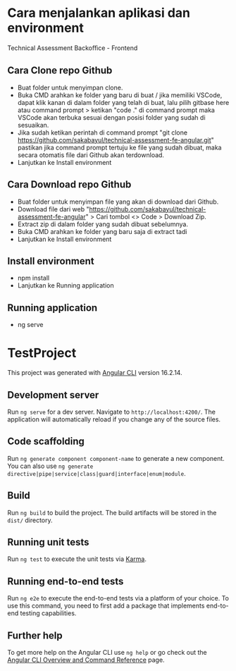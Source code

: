 # Cara menjalankan aplikasi dan environment
Technical Assessment Backoﬃce - Frontend

## Cara Clone repo Github
- Buat folder untuk menyimpan clone.
- Buka CMD arahkan ke folder yang baru di buat / jika memiliki VSCode, dapat klik kanan di dalam folder yang telah di buat, lalu pilih gitbase here atau command prompt > ketikan "code ." di command prompt maka VSCode akan terbuka sesuai dengan posisi folder yang sudah di sesuaikan.
- Jika sudah ketikan perintah di command prompt "git clone https://github.com/sakabayul/technical-assessment-fe-angular.git" pastikan jika command prompt tertuju ke file yang sudah dibuat, maka secara otomatis file dari Github akan terdownload.
- Lanjutkan ke Install environment

## Cara Download repo Github
- Buat folder untuk menyimpan file yang akan di download dari Github.
- Download file dari web "https://github.com/sakabayul/technical-assessment-fe-angular" > Cari tombol <> Code > Download Zip.
- Extract zip di dalam folder yang sudah dibuat sebelumnya.
- Buka CMD arahkan ke folder yang baru saja di extract tadi
- Lanjutkan ke Install environment

## Install environment
- npm install
- Lanjutkan ke Running application

## Running application
- ng serve



# TestProject

This project was generated with [Angular CLI](https://github.com/angular/angular-cli) version 16.2.14.

## Development server

Run `ng serve` for a dev server. Navigate to `http://localhost:4200/`. The application will automatically reload if you change any of the source files.

## Code scaffolding

Run `ng generate component component-name` to generate a new component. You can also use `ng generate directive|pipe|service|class|guard|interface|enum|module`.

## Build

Run `ng build` to build the project. The build artifacts will be stored in the `dist/` directory.

## Running unit tests

Run `ng test` to execute the unit tests via [Karma](https://karma-runner.github.io).

## Running end-to-end tests

Run `ng e2e` to execute the end-to-end tests via a platform of your choice. To use this command, you need to first add a package that implements end-to-end testing capabilities.

## Further help

To get more help on the Angular CLI use `ng help` or go check out the [Angular CLI Overview and Command Reference](https://angular.io/cli) page.
